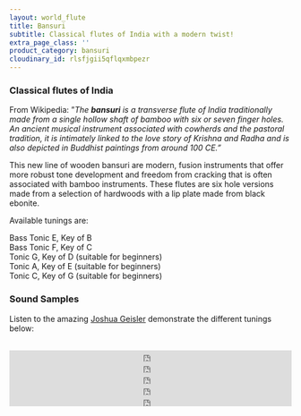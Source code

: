 ```yaml
---
layout: world_flute
title: Bansuri
subtitle: Classical flutes of India with a modern twist!
extra_page_class: ''
product_category: bansuri
cloudinary_id: rlsfjgii5qflqxmbpezr
---
```


### Classical flutes of India

From Wikipedia: ”_The **bansuri** is a transverse flute of India traditionally made from a single hollow shaft of bamboo with six or seven finger holes. An ancient musical instrument associated with cowherds and the pastoral tradition, it is intimately linked to the love story of Krishna and Radha and is also depicted in Buddhist paintings from around 100 CE.”_

This new line of wooden bansuri are modern, fusion instruments that offer more robust tone development and freedom from cracking that is often associated with bamboo instruments. These flutes are six hole versions made from a selection of hardwoods with a lip plate made from black ebonite.

Available tunings are:

Bass Tonic E, Key of B  
Bass Tonic F, Key of C  
Tonic G, Key of D (suitable for beginners)  
Tonic A, Key of E (suitable for beginners)  
Tonic C, Key of G (suitable for beginners)

### Sound Samples

Listen to the amazing <a href="http://www.joshuageisler.com" target="_blank">Joshua Geisler</a> demonstrate the different tunings below:<br/><br/>

<div class="callout">
<iframe scrolling="no" src="https://w.soundcloud.com/player/?url=https%3A//api.soundcloud.com/tracks/213868164&amp;color=ff5500&amp;inverse=false&amp;auto_play=false&amp;show_user=true" height="20" frameborder="no" width="100%"></iframe>

<iframe scrolling="no" src="https://w.soundcloud.com/player/?url=https%3A//api.soundcloud.com/tracks/197312695&amp;color=ff5500&amp;inverse=false&amp;auto_play=false&amp;show_user=true" height="20" frameborder="no" width="100%"></iframe>

<iframe scrolling="no" src="https://w.soundcloud.com/player/?url=https%3A//api.soundcloud.com/tracks/213867638&amp;color=ff5500&amp;inverse=false&amp;auto_play=false&amp;show_user=true" height="20" frameborder="no" width="100%"></iframe>

<iframe scrolling="no" src="https://w.soundcloud.com/player/?url=https%3A//api.soundcloud.com/tracks/310431426&amp;color=ff5500&amp;inverse=false&amp;auto_play=false&amp;show_user=true" height="20" frameborder="no" width="100%"></iframe>

<iframe scrolling="no" src="https://w.soundcloud.com/player/?url=https%3A//api.soundcloud.com/tracks/310349580&amp;color=ff5500&amp;inverse=false&amp;auto_play=false&amp;show_user=true" height="20" frameborder="no" width="100%"></iframe>
</div>
